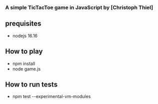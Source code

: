 ### A simple TicTacToe game in JavaScript by [Christoph Thiel]

## prequisites

- nodejs 16.16

## How to play

- npm install
- node game.js

## How to run tests

- npm test --experimental-vm-modules
